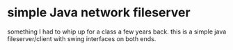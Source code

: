 # simple Java network fileserver
something I had to whip up for a class a few years back. this is a simple java fileserver/client with swing interfaces on both ends. 
